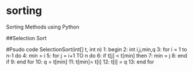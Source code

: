 # sorting
Sorting Methods using Python

##Selection Sort

#Psudo code
SelectionSort(int[] t, int n)
1: begin
2: int i,j,min,q
3: for i = 1 to n-1 do
4: min = i
5: for j = i+1 TO n do
6: if t[j] < t[min] then
7: min = j
8: end if
9: end for
10: q = t[min]
11: t[min]= t[i]
12: t[i] = q
13: end for

